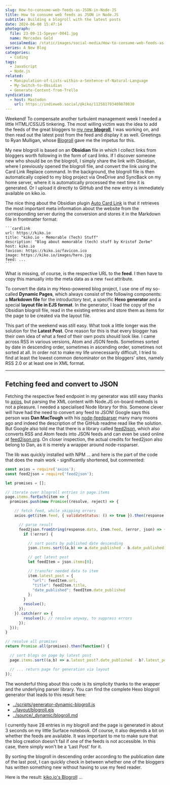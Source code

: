 ```yaml
---
slug: How-to-consume-web-feeds-as-JSON-in-Node-JS
title: How to consume web feeds as JSON in Node.JS
subtitle: Building a blogroll with the latest posts
date: 2024-06-08 15:47:14
photograph:
  file: 23-09-11-Speyer-0041.jpg
  name: Mercedes Gold
  socialmedia: /static/images/social-media/How-to-consume-web-feeds-as-JSON-in-Node-JS.png
series: A New Blog
categories:
  - Coding
tags:
  - JavaScript
  - Node.js
related:
  - Manipulation-of-Lists-within-a-Sentence-of-Natural-Language
  - My-Switch-to-Obsidian
  - Generate-Content-from-Trello
syndication:
  - host: Mastodon
    url: https://indieweb.social/@kiko/112581793409878030
---
```


Weekend! To compensate another turbulent management week I needed a little HTML/CSS/JS tinkering. The most willing victim was the idea to add the feeds of the great bloggers to [my new **blogroll**](/blogroll), I was working on, and then read out the latest post from the feed and display it as well. Greetings to Ryan Mulligan, whose [Blogroll](https://ryanmulligan.dev/blogroll/) gave me the impetus for this.

My new blogroll is based on an **Obsidian** file in which I collect links from bloggers worth following in the form of card links. If I discover someone new who should be on the blogroll, I simply share the link with Obsidian, where I previously opened the blogroll file, and convert the link using the Card Link Replace command. In the background, the blogroll file is then automatically copied to my blog project via OneDrive and SyncBack on my home server, where it is automatically processed the next time it is generated. Or I upload it directly to GitHub and the new entry is immediately available on kiko.io.

<!-- more -->

The nice thing about the Obsidian plugin [Auto Card Link](https://github.com/nekoshita/obsidian-auto-card-link) is that it retrieves the most important meta information about the website from the corresponding server during the conversion and stores it in the Markdown file in frontmatter format:

````
```cardlink
url: https://kiko.io
title: "kiko.io - Memorable (Tech) Stuff"
description: "Blog about memorable (tech) stuff by Kristof Zerbe"
host: kiko.io
favicon: https://kiko.io/favicon.ico
image: https://kiko.io/images/hero.jpg
feed: ...
```
````

What is missing, of course, is the respective URL to the **feed**. I then have to copy this manually into the meta data as a new ``feed`` attribute.

To convert the data in my Hexo-powered blog project, I use one of my so-called **Dynamic Pages**, which always consist of the following components: a **Markdown file** for the introductory text, a specific **Hexo generator** and a special **layout file in EJS format**. In the generator, I load the copy of the Obsidian blogroll file, read in the existing entries and store them as items for the page to be created via the layout file.

This part of the weekend was still easy. What took a little longer was the solution for the **Latest Post**. One reason for this is that every blogger has their own idea of what a feed of their own posts should look like. I came across RSS in various versions, Atom and JSON feeds. Sometimes sorted by date in descending order, sometimes in ascending order, sometimes not sorted at all. In order not to make my life unnecessarily difficult, I tried to find at least the lowest common denominator on the bloggers' sites, namely RSS 2.0 or at least one in XML format.

---

## Fetching feed and convert to JSON

Fetching the respective feed endpoint in my generator was still easy thanks to [axios](https://github.com/axios/axios), but parsing the XML content with Node.JS on-board methods is not a pleasure. I needed a specialised Node library for this. Someone clever will have had the need to convert any feed to JSON! Google says this person was **Dan MacTough** with his [node-feedparser](https://github.com/danmactough/node-feedparser) many many moons ago and indeed the description of the GitHub readme read like the solution. But Google also told me that there is a library called [feed2json](https://www.npmjs.com/package/feed2json), which also converts RSS and Atom feeds into JSON feeds and can even be used online at [feed2json.org](https://feed2json.org). On closer inspection, the actual credits for feed2json also belong to Dan, as it is merely a wrapper around node-rssparser.

The lib was quickly installed with NPM ... and here is the part of the code that does the main work - significantly shortened, but commented:

```js
const axios = require('axios');
const feed2json = require('feed2json');

let promises = [];

// iterate over blogroll entries in page.items
page.items.forEach(item => {
  promises.push(new Promise((resolve, reject) => {

    // fetch feed, while skipping errors
    axios.get(item.feed, { validateStatus: () => true }).then(response => {

      // parse result
      feed2json.fromString(response.data, item.feed, (error, json) => {
        if (!error) {

          // sort posts by published date descending
          json.items.sort((a,b) => a.date_published - b.date_published).reverse();

          // get latest post
          let feedItem = json.items[0];

          // transfer needed data to item
          item.latest_post = {
            "url": feedItem.url,
            "title": feedItem.title,
            "date_published": feedItem.date_published
          };
        }
        resolve();
      });
    }).catch(err => {
        resolve(); // resolve anyway, to suppress errors
      });
  }));
}

// resolve all promises
return Promise.all(promises).then(function() {

  // sort blogs on page by latest post
  page.items.sort((a,b) => a.latest_post?.date_published - b?.latest_post.date_published).reverse();

  // ... return page for generation via layout
});
```

The wonderful thing about this code is its simplicity thanks to the wrapper and the underlying parser library. You can find the complete Hexo blogroll generator that leads to this result here:

* [../scripts/generator-dynamic-blogroll.js](https://github.com/kristofzerbe/kiko.io/blob/master/themes/landscape/scripts/generator-dynamic-blogroll.js)
* [../layout/blogroll.ejs](https://github.com/kristofzerbe/kiko.io/blob/master/themes/landscape/layout/blogroll.ejs)
* [../source/_dynamic/blogroll.md](https://github.com/kristofzerbe/kiko.io/blob/master/source/_dynamic/blogroll.md)

I currently have 28 entries in my blogroll and the page is generated in about 3 seconds on my little Surface notebook. Of course, it also depends a bit on whether the feeds are available. It was important to me to make sure that the blog creation doesn't fail if one of the feeds is not accessible. In this case, there simply won't be a 'Last Post' for it.

By sorting the blogroll in descending order according to the publication date of the last post, I can quickly check in between whether one of the bloggers has written something new without having to use my feed reader.

Here is the result: [kiko.io's Blogroll](/blogroll) ...
